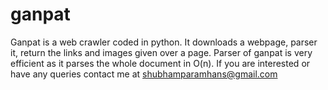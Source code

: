 ganpat
=====

Ganpat is a web crawler coded in python. It downloads a webpage, parser it, return the links and images given over a page.
Parser of ganpat is very efficient as it parses the whole document in O(n).
If you are interested or have any queries contact me at shubhamparamhans@gmail.com
